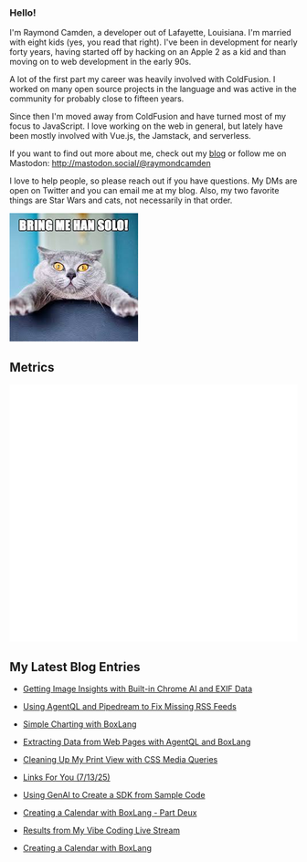 ### Hello!

I'm Raymond Camden, a developer out of Lafayette, Louisiana. I'm married with eight kids (yes, you read that right). I've been in development for nearly forty years, having started off by hacking on an Apple 2 as a kid and than moving on to web development in the early 90s.

A lot of the first part my career was heavily involved with ColdFusion. I worked on many open source projects in the language and was active in the community for probably close to fifteen years. 

Since then I'm moved away from ColdFusion and have turned most of my focus to JavaScript. I love working on the web in general, but lately have been mostly involved with Vue.js, the Jamstack, and serverless. 

If you want to find out more about me, check out my [blog](https://www.raymondcamden.com) or follow me on Mastodon: <http://mastodon.social/@raymondcamden>

I love to help people, so please reach out if you have questions. My DMs are open on Twitter and you can email me at my blog. Also, my two favorite things are Star Wars and cats, not necessarily in that order.

![Star Wars cat](https://raw.githubusercontent.com/cfjedimaster/cfjedimaster/master/cat.jpg)

## Metrics

<picture>
  <img src="/github-metrics.svg" alt="Metrics">
</picture>

<!-- RSS -->
## My Latest Blog Entries

* [Getting Image Insights with Built-in Chrome AI and EXIF Data](https://www.raymondcamden.com/2025/07/25/getting-image-insights-with-built-in-chrome-ai-and-exif-data)

* [Using AgentQL and Pipedream to Fix Missing RSS Feeds](https://www.raymondcamden.com/2025/07/23/using-agentql-and-pipedream-to-fix-missing-rss-feeds)

* [Simple Charting with BoxLang](https://www.raymondcamden.com/2025/07/18/simple-charting-with-boxlang)

* [Extracting Data from Web Pages with AgentQL and BoxLang](https://www.raymondcamden.com/2025/07/16/extracting-data-from-web-pages-with-agentql-and-boxlang)

* [Cleaning Up My Print View with CSS Media Queries](https://www.raymondcamden.com/2025/07/14/cleaning-up-my-print-view-with-css-media-queries)

* [Links For You (7/13/25)](https://www.raymondcamden.com/2025/07/13/links-for-you-71325)

* [Using GenAI to Create a SDK from Sample Code](https://www.raymondcamden.com/2025/07/11/using-genai-to-create-a-sdk-from-sample-code)

* [Creating a Calendar with BoxLang - Part Deux](https://www.raymondcamden.com/2025/07/10/creating-a-calendar-with-boxlang-part-deux)

* [Results from My Vibe Coding Live Stream](https://www.raymondcamden.com/2025/07/08/results-from-my-vibe-coding-live-stream)

* [Creating a Calendar with BoxLang](https://www.raymondcamden.com/2025/07/07/creating-a-calendar-with-boxlang)

<!-- ENDRSS -->

